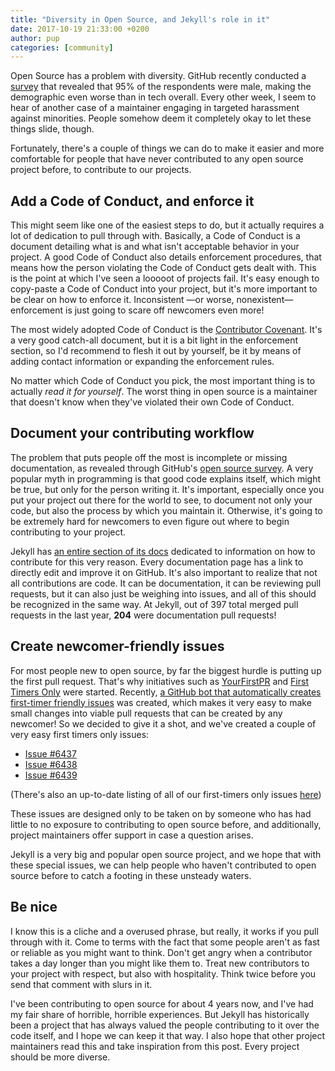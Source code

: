 ```yaml
---
title: "Diversity in Open Source, and Jekyll's role in it"
date: 2017-10-19 21:33:00 +0200
author: pup
categories: [community]
---
```


Open Source has a problem with diversity. GitHub recently conducted a [survey](http://opensourcesurvey.org/2017) that revealed that 95% of the respondents were male, making the demographic even worse than in tech overall. Every other week, I seem to hear of another case of a maintainer engaging in targeted harassment against minorities. People somehow deem it completely okay to let these things slide, though.

Fortunately, there's a couple of things we can do to make it easier and more comfortable for people that have never contributed to any open source project before, to contribute to our projects.

## Add a Code of Conduct, and enforce it

This might seem like one of the easiest steps to do, but it actually requires a lot of dedication to pull through with. Basically, a Code of Conduct is a document detailing what is and what isn't acceptable behavior in your project. A good Code of Conduct also details enforcement procedures, that means how the person violating the Code of Conduct gets dealt with. This is the point at which I've seen a looooot of projects fail. It's easy enough to copy-paste a Code of Conduct into your project, but it's more important to be clear on how to enforce it. Inconsistent —or worse, nonexistent— enforcement is just going to scare off newcomers even more!

The most widely adopted Code of Conduct is the [Contributor Covenant](https://www.contributor-covenant.org/). It's a very good catch-all document, but it is a bit light in the enforcement section, so I'd recommend to flesh it out by yourself, be it by means of adding contact information or expanding the enforcement rules.

No matter which Code of Conduct you pick, the most important thing is to actually _read it for yourself_. The worst thing in open source is a maintainer that doesn't know when they've violated their own Code of Conduct.

## Document your contributing workflow

The problem that puts people off the most is incomplete or missing documentation, as revealed through GitHub's [open source survey](http://opensourcesurvey.org/2017). A very popular myth in programming is that good code explains itself, which might be true, but only for the person writing it. It's important, especially once you put your project out there for the world to see, to document not only your code, but also the process by which you maintain it. Otherwise, it's going to be extremely hard for newcomers to even figure out where to begin contributing to your project.

Jekyll has [an entire section of its docs](/docs/contributing) dedicated to information on how to contribute for this very reason. Every documentation page has a link to directly edit and improve it on GitHub. It's also important to realize that not all contributions are code. It can be documentation, it can be reviewing pull requests, but it can also just be weighing into issues, and all of this should be recognized in the same way. At Jekyll, out of 397 total merged pull requests in the last year, __204__ were documentation pull requests!

## Create newcomer-friendly issues

For most people new to open source, by far the biggest hurdle is putting up the first pull request. That's why initiatives such as [YourFirstPR](https://twitter.com/yourfirstpr) and [First Timers Only](http://www.firsttimersonly.com/) were started. Recently, [a GitHub bot that automatically creates first-timer friendly issues](https://github.com/hoodiehq/first-timers-bot) was created, which makes it very easy to make small changes into viable pull requests that can be created by any newcomer! So we decided to give it a shot, and we've created a couple of very easy first timers only issues:

- [Issue #6437](https://github.com/jekyll/jekyll/issues/6437)
- [Issue #6438](https://github.com/jekyll/jekyll/issues/6438)
- [Issue #6439](https://github.com/jekyll/jekyll/issues/6439)

(There's also an up-to-date listing of all of our first-timers only issues [here](https://github.com/jekyll/jekyll/issues?q=is%3Aissue+is%3Aopen+label%3Afirst-time-only))

These issues are designed only to be taken on by someone who has had little to no exposure to contributing to open source before, and additionally, project maintainers offer support in case a question arises.

Jekyll is a very big and popular open source project, and we hope that with these special issues, we can help people who haven't contributed to open source before to catch a footing in these unsteady waters.

## Be nice

I know this is a cliche and a overused phrase, but really, it works if you pull through with it. Come to terms with the fact that some people aren't as fast or reliable as you might want to think. Don't get angry when a contributor takes a day longer than you might like them to. Treat new contributors to your project with respect, but also with hospitality. Think twice before you send that comment with slurs in it.

I've been contributing to open source for about 4 years now, and I've had my fair share of horrible, horrible experiences. But Jekyll has historically been a project that has always valued the people contributing to it over the code itself, and I hope we can keep it that way. I also hope that other project maintainers read this and take inspiration from this post. Every project should be more diverse.

